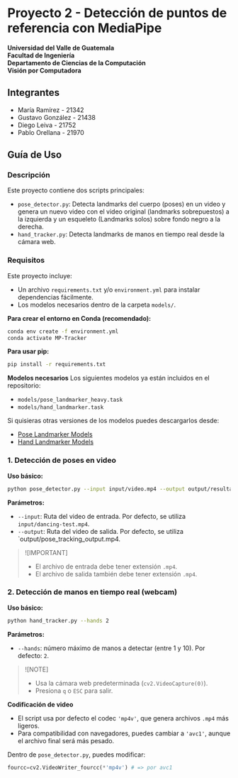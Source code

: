 # Proyecto 2 - Detección de puntos de referencia con MediaPipe

**Universidad del Valle de Guatemala**  
**Facultad de Ingeniería**  
**Departamento de Ciencias de la Computación**  
**Visión por Computadora**

## Integrantes
- María Ramírez - 21342  
- Gustavo González - 21438  
- Diego Leiva - 21752  
- Pablo Orellana - 21970  

## Guía de Uso
### Descripción

Este proyecto contiene dos scripts principales:

- `pose_detector.py`: Detecta landmarks del cuerpo (poses) en un video y genera un nuevo video con el video original (landmarks sobrepuestos) a la izquierda y un esqueleto (Landmarks solos) sobre fondo negro a la derecha.
- `hand_tracker.py`: Detecta landmarks de manos en tiempo real desde la cámara web.

### Requisitos

Este proyecto incluye:
- Un archivo `requirements.txt` y/o `environment.yml` para instalar dependencias fácilmente.
- Los modelos necesarios dentro de la carpeta `models/`.

**Para crear el entorno en Conda (recomendado):**
```bash
conda env create -f environment.yml
conda activate MP-Tracker
```

**Para usar pip:**
```bash
pip install -r requirements.txt
```

**Modelos necesarios**
Los siguientes modelos ya están incluidos en el repositorio:
- `models/pose_landmarker_heavy.task`
- `models/hand_landmarker.task`

Si quisieras otras versiones de los modelos puedes descargarlos desde:
- [Pose Landmarker Models](https://developers.google.com/mediapipe/solutions/vision/pose_landmarker)
- [Hand Landmarker Models](https://developers.google.com/mediapipe/solutions/vision/hand_landmarker)


### 1. Detección de poses en video

**Uso básico:**
```bash
python pose_detector.py --input input/video.mp4 --output output/resultado.mp4
```

**Parámetros:**
- `--input`: Ruta del video de entrada. Por defecto, se utiliza `input/dancing-test.mp4`. 
- `--output`: Ruta del video de salida. Por defecto, se utiliza `output/pose_tracking_output.mp4.


> ![IMPORTANT]
> - El archivo de entrada debe tener extensión `.mp4`.
> - El archivo de salida también debe tener extensión `.mp4`.


### 2. Detección de manos en tiempo real (webcam)

**Uso básico:**
```bash
python hand_tracker.py --hands 2
```

**Parámetros:**
- `--hands`: número máximo de manos a detectar (entre 1 y 10). Por defecto: `2`.

> ![NOTE]
> - Usa la cámara web predeterminada (`cv2.VideoCapture(0)`).
> - Presiona `q` o `ESC` para salir.

**Codificación de video**
- El script usa por defecto el codec `'mp4v'`, que genera archivos `.mp4` más ligeros.
- Para compatibilidad con navegadores, puedes cambiar a `'avc1'`, aunque el archivo final será más pesado.

Dentro de `pose_detector.py`, puedes modificar:
```python
fourcc=cv2.VideoWriter_fourcc(*'mp4v') # => por avc1
```